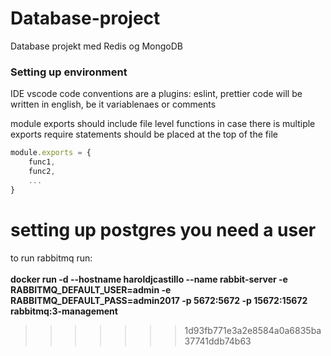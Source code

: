 # Database-project
Database projekt med Redis og MongoDB

### Setting up environment
IDE vscode
code conventions are a plugins: eslint, prettier
code will be written in english, be it variablenaes or comments


module exports should include file level functions in case there is multiple exports 
require statements should be placed at the top of the file

```js
module.exports = {
    func1,
    func2,
    ...
}
``` 

setting up postgres you need a user 
=======

to run rabbitmq run: <br />
<br />
<b>
docker run -d --hostname haroldjcastillo --name rabbit-server -e RABBITMQ_DEFAULT_USER=admin -e RABBITMQ_DEFAULT_PASS=admin2017 -p 5672:5672 -p 15672:15672 rabbitmq:3-management
</b>
>>>>>>> 1d93fb771e3a2e8584a0a6835ba37741ddb74b63
